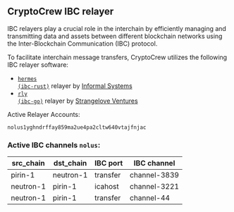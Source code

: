 ## CryptoCrew IBC relayer
IBC relayers play a crucial role in the interchain by efficiently managing and transmitting data and assets between different blockchain networks using the Inter-Blockchain Communication (IBC) protocol.

To facilitate interchain message transfers, CryptoCrew utilizes the following IBC relayer software: 
- <a href="https://github.com/informalsystems/hermes"><code>hermes (ibc-rust)</code></a> relayer by [Informal Systems](https://github.com/informalsystems)
- <a href="https://github.com/cosmos/relayer"><code>rly (ibc-go)</code></a> relayer by [Strangelove Ventures](https://github.com/strangelove-ventures)

Active Relayer Accounts:
```
nolus1yghndrffay859ma2ue4pa2cltw640vtajfnjac
```

### Active IBC channels `nolus`:
| src_chain | dst_chain | IBC port | IBC channel |
| --------------- | --------------- | ------------ | ------------------- |
| pirin-1 | neutron-1 | transfer | channel-3839 |
| neutron-1 | pirin-1 | icahost | channel-3221 |
| neutron-1 | pirin-1 | transfer | channel-44 |